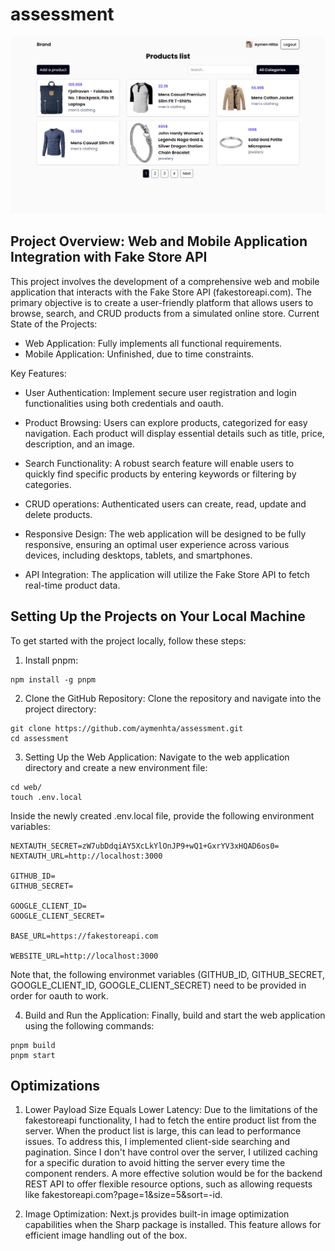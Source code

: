 # assessment

![products page](assets/Screenshot1.png)

## Project Overview: Web and Mobile Application Integration with Fake Store API

This project involves the development of a comprehensive web and mobile application that  interacts with the Fake Store API (fakestoreapi.com). The primary objective is to create a user-friendly platform that allows users to browse, search, and CRUD products from a simulated online store.
Current State of the Projects:

- Web Application: Fully implements all functional requirements.
- Mobile Application: Unfinished, due to time constraints.

Key Features:

- User Authentication: Implement secure user registration and login functionalities using both credentials and oauth.

- Product Browsing: Users can explore products, categorized for easy navigation. Each product will display essential details such as title, price, description, and an image.

- Search Functionality: A robust search feature will enable users to quickly find specific products by entering keywords or filtering by categories.

- CRUD operations: Authenticated users can create, read, update and delete products.

- Responsive Design: The web application will be designed to be fully responsive, ensuring an optimal user experience across various devices, including desktops, tablets, and smartphones.

- API Integration: The application will utilize the Fake Store API to fetch real-time product data.

## Setting Up the Projects on Your Local Machine

To get started with the project locally, follow these steps:

1. Install pnpm:

```shell
npm install -g pnpm
```

2. Clone the GitHub Repository: Clone the repository and navigate into the project directory:

```shell
git clone https://github.com/aymenhta/assessment.git
cd assessment
```

3. Setting Up the Web Application: Navigate to the web application directory and create a new environment file:

```shell
cd web/
touch .env.local
```

Inside the newly created .env.local file, provide the following environment variables:

```text
NEXTAUTH_SECRET=zW7ubDdqiAY5XcLkYlOnJP9+wQ1+GxrYV3xHQAD6os0=
NEXTAUTH_URL=http://localhost:3000

GITHUB_ID=
GITHUB_SECRET=

GOOGLE_CLIENT_ID=
GOOGLE_CLIENT_SECRET=

BASE_URL=https://fakestoreapi.com

WEBSITE_URL=http://localhost:3000
```

Note that, the following environmet variables (GITHUB_ID, GITHUB_SECRET, GOOGLE_CLIENT_ID, GOOGLE_CLIENT_SECRET) need to be provided in order for oauth to work.

4. Build and Run the Application:
Finally, build and start the web application using the following commands:

```shell
pnpm build
pnpm start
```

## Optimizations

1. Lower Payload Size Equals Lower Latency: Due to the limitations of the fakestoreapi functionality, I had to fetch the entire product list from the server. When the product list is large, this can lead to performance issues. To address this, I implemented client-side searching and pagination. Since I don't have control over the server, I utilized caching for a specific duration to avoid hitting the server every time the component renders. A more effective solution would be for the backend REST API to offer flexible resource options, such as allowing requests like fakestoreapi.com?page=1&size=5&sort=-id.

2. Image Optimization: Next.js provides built-in image optimization capabilities when the Sharp package is installed. This feature allows for efficient image handling out of the box.
